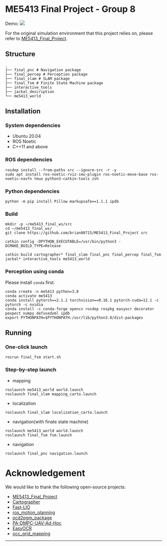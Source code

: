 # ME5413 Final Project - Group 8

Demo:
![](./docs/30s.gif)

For the original simulation environment that this project relies on, please refer to [ME5413_Final_Project](https://github.com/NUS-Advanced-Robotics-Centre/ME5413_Final_Project).

## Structure

```shell
.
├── final_pnc # Navigation package
├── final_percep # Perception package
├── final_slam # SLAM package
├── final_fsm # Finite State Machine package
├── interactive_tools
├── jackal_description
└── me5413_world
```

## Installation

### System dependencies

- Ubuntu 20.04
- ROS Noetic
- C++11 and above

### ROS dependencies
```shell
rosdep install --from-paths src --ignore-src -r -y
sudo apt install ros-noetic-rviz-imu-plugin ros-noetic-move-base ros-noetic-navfn tmux python3-catkin-tools zsh
```

### Python dependencies

```shell
python -m pip install Pillow markupsafe==1.1.1 ipdb
```

### Build

```shell
mkdir -p ~/me5413_final_ws/src
cd ~/me5413_final_ws/
git clone https://github.com/brian00715/ME5413_Final_Project src

catkin config -DPYTHON_EXECUTABLE=/usr/bin/python3 -DCMAKE_BUILD_TYPE=Release

catkin build cartographer* final_slam final_pnc final_percep final_fsm jackal* interactive_tools me5413_world
```

### Perception using conda

Please install `conda` first.

```shell
conda create -n me5413 python=3.8
conda activate me5413
conda install pytorch==2.1.1 torchvision==0.16.1 pytorch-cuda=12.1 -c pytorch -c nvidia
conda install -c conda-forge opencv rosdep rospkg easyocr decorator pexpect numpy defusedxml ipdb
export PYTHONPATH=$PYTHONPATH:/usr/lib/python3.8/dist-packages
```

## Running

### One-click launch

```shell
rosrun final_fsm start.sh
```

### Step-by-step launch

- mapping

```shell
roslaunch me5413_world world.launch
roslaunch final_slam mapping_carto.launch
```

- localization

```shell
roslaunch final_slam localization_carto.launch
```

- navigation(with finate state machine)

```shell
roslaunch me5413_world world.launch
roslaunch final_fsm fsm.launch
```

- navigation

```shell
roslaunch final_pnc navigation.launch
```


# Acknowledgement

We would like to thank the following open-source projects:

- [ME5413_Final_Project](https://github.com/NUS-Advanced-Robotics-Centre/ME5413_Final_Project)
- [Cartographer](https://github.com/cartographer-project/cartographer)
- [Fast-LIO](https://github.com/hku-mars/FAST_LIO)
- [ros_motion_planning](https://github.com/ai-winter/ros_motion_planning)
- [pcd2pgm_package](https://github.com/Hinson-A/pcd2pgm_package)
- [PA-DMPC-UAV-Ad-Hoc](https://github.com/brian00715/PA-DMPC-UAV-Ad-Hoc)
- [EasyOCR](https://github.com/JaidedAI/EasyOCR)
- [occ_grid_mapping](https://github.com/ydsf16/occ_grid_mapping/)
---


